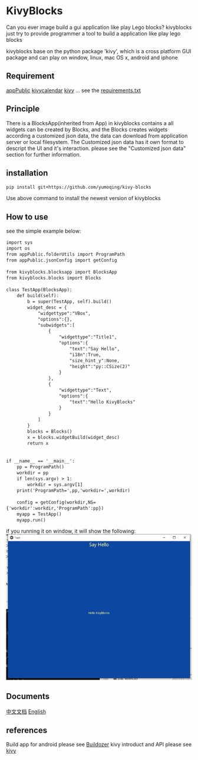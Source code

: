 # KivyBlocks
Can you ever image build a gui application like play Lego blocks? kivyblocks just try to provide programmer a tool to build a application like play lego blocks

kivyblocks base on the python package 'kivy', which is a cross platform GUI package and can play on window, linux, mac OS x, android and iphone

## Requirement

[appPublic](https://github.com/yumoqing/appPublic)
[kivycalendar](https://github.com/yumoqing/kivycalendar)
[kivy](https://github.com/kivy/kivy)
...
see the [requirements.txt](./requirements.txt)

## Principle

There is a BlocksApp(inherited from App) in kivyblocks contains a all widgets can be created by Blocks, and the Blocks creates widgets according a customized json data, the data can download from application server or local filesystem. 
The Customized json data has it own format to descript the UI and it's interaction. please see the "Customized json data" section for further information.

## installation
```
pip install git+https://github.com/yumoqing/kivy-blocks
```
Use above command to install the newest version of kivyblocks
## How to use
see the simple example below:
```
import sys
import os
from appPublic.folderUtils import ProgramPath
from appPublic.jsonConfig import getConfig

from kivyblocks.blocksapp import BlocksApp
from kivyblocks.blocks import Blocks

class TestApp(BlocksApp):
	def build(self):
		b = super(TestApp, self).build()
		widget_desc = {
			"widgettype":"VBox",
			"options":{},
			"subwidgets":[
				{
					"widgettype":"Title1",
					"options":{
						"text":"Say Hello",
						"i18n":True,
						"size_hint_y":None,
						"height":"py::CSize(2)"
					}
				},
				{
					"widgettype":"Text",
					"options":{
						"text":"Hello KivyBlocks"
					}
				}
			]
		}
		blocks = Blocks()
		x = blocks.widgetBuild(widget_desc)
		return x


if __name__ == '__main__':
	pp = ProgramPath()
	workdir = pp
	if len(sys.argv) > 1:
		workdir = sys.argv[1]
	print('ProgramPath=',pp,'workdir=',workdir)

	config = getConfig(workdir,NS={'workdir':workdir,'ProgramPath':pp})
	myapp = TestApp()
	myapp.run()
```
if you running it on window, it will show the following:
![hello](./docs/imgs/hello_window.png)

## Documents
[中文文档](./docs/cn/index.md)
[English](./docs/en/index.md)

## references

Build app for android please see [Buildozer](https://github.com/kivy/buildozer)
kivy introduct and API please see [kivy](https://kivy.org)


